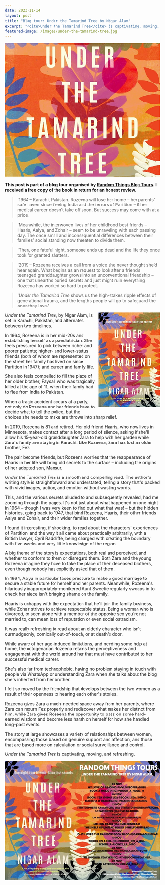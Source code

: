 ```yaml
---
date: 2023-11-14
layout: post
title: "Blog tour: Under the Tamarind Tree by Nigar Alam"
excerpt: "<cite>Under the Tamarind Tree</cite> is captivating, moving, and refreshing."
featured-image: /images/under-the-tamarind-tree.jpg
---
```


![Under the Tamarind Tree](/images/under-the-tamarind-tree.jpg)

**This post is part of a blog tour organised by [Random Things Blog Tours](http://randomthingsthroughmyletterbox.blogspot.com/p/services-to-publishers-authors-blog.html). I received a free copy of the book in return for an honest review.**

> '1964 &ndash; Karachi, Pakistan. Rozeena will lose her home &ndash; her parents’ safe haven since fleeing India and the terrors of Partition &ndash; if her medical career doesn’t take off soon. But success may come with at a price.

> 'Meanwhile, the interwoven lives of her childhood best friends &ndash; Haaris, Aalya, and Zohair &ndash; seem to be unraveling with each passing day. The once small and inconsequential differences between their families’ social standing now threaten to divide them.

> 'Then, one fateful night, someone ends up dead and the life they once took for granted shatters.

> '2019 &ndash; Rozeena receives a call from a voice she never thought she’d hear again. What begins as an request to look after a friend’s teenaged granddaughter grows into an unconventional friendship &ndash; one that unearths buried secrets and just might ruin everything Rozeena has worked so hard to protect.

> '<cite>Under the Tamarind Tree</cite> shows us the high-stakes ripple effects of generational trauma, and the lengths people will go to safeguard the ones they love.'

<img src="/images/under-the-tamarind-tree-200.jpg" alt="Under the Tamarind Tree" style="float: right; margin-bottom: 10px; margin-left: 10px;">

<cite>Under the Tamarind Tree</cite>, by Nigar Alam, is set in Karachi, Pakistan, and alternates between two timelines.

In 1964, Rozeena is in her mid-20s and establishing herself as a paediatrician. She feels pressured to pick between richer and poorer patients; higher- and lower-status friends (both of whom are represented on the street her family has lived on since Partition in 1947); and career and family life.

She also feels compelled to fill the place of her older brother, Faysal, who was tragically killed at the age of 11, when their family had to flee from India to Pakistan.

When a tragic accident occurs at a party, not only do Rozeena and her friends have to decide what to tell the police, but the choices she needs to make are thrown into sharp relief.

In 2019, Rozeena is 81 and retired. Her old friend Haaris, who now lives in Minnesota, makes contact after a long period of silence, asking if she'll allow his 15-year-old granddaughter Zara to help with her garden while Zara's family are staying in Karachi. Like Rozeena, Zara has lost an older brother, Fez.

The pair become friends, but Rozeena worries that the reappearance of Haaris in her life will bring old secrets to the surface &ndash; including the origins of her adopted son, Mansur.

<cite>Under the Tamarind Tree</cite> is a smooth and compelling read. The author's writing style is straightforward and understated, telling a story that's packed with vivid images, action, and emotion without wasting words.

This, and the various secrets alluded to and subsequently revealed, had me zooming through the pages. It's not just about what happened on one night in 1964 &ndash; though I was very keen to find out what that was! &ndash; but the hidden histories, going back to 1947, that bind Rozeena, Haaris, their other friends Aalya and Zohair, and their wider families together.

I found it interesting, if shocking, to read about the characters' experiences of Partition, and the way it all came about practically arbitrarily, with a British lawyer, Cyril Radcliffe, being charged with creating the boundary with five weeks and very little knowledge of the region.

A big theme of the story is expectations, both real and perceived, and whether to conform to them or disregard them. Both Zara and the young Rozeena imagine they have to take the place of their deceased brothers, even though nobody has explicitly asked that of them.

In 1964, Aalya in particular faces pressure to make a good marriage to secure a stable future for herself and her parents. Meanwhile, Rozeena's hilariously inappropriately-monikered Aunt Sweetie regularly swoops in to check her niece isn't bringing shame on the family.

Haaris is unhappy with the expectation that he'll join the family business, while Zohair strives to achieve respectable status. Being a woman who is divorced, or seen alone with a member of the opposite sex you're not married to, can mean loss of reputation or even social ostracism.

It was really refreshing to read about an elderly character who isn't curmudgeonly, comically out-of-touch, or at death's door.

While aware of her age-induced limitations, and needing some help at home, the octogenarian Rozeena retains the perceptiveness and engagement with the world around her that must have contributed to her successful medical career.

She's also far from technophobic, having no problem staying in touch with people via WhatsApp or understanding Zara when she talks about the blog she's inherited from her brother.

I felt so moved by the friendship that develops between the two women as a result of their openness to hearing each other's stories.

Rozeena gives Zara a much-needed space away from her parents, where Zara can mourn Fez properly and rediscover what makes her distinct from him, while Zara gives Rozeena the opportunity to pass on some hard-earned wisdom and become less harsh on herself for how she handled long-past events.

The story at large showcases a variety of relationships between women, encompassing those based on genuine support and affection, and those that are based more on calculation or social surveillance and control.

<cite>Under the Tamarind Tree</cite> is captivating, moving, and refreshing.

![Under the Tamarind Tree blog tour banner](/images/under-the-tamarind-tree-banner.jpg)